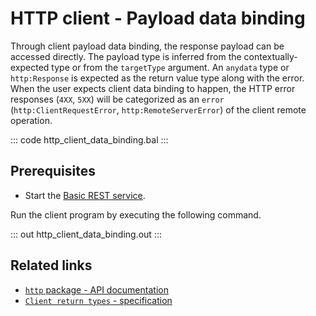 # HTTP client - Payload data binding

Through client payload data binding, the response payload can be accessed directly. The payload type is inferred from the contextually-expected type or from the `targetType` argument. An `anydata` type or `http:Response` is expected as the return value type along with the error. When the user expects client data binding to happen, the HTTP error responses (`4XX`, `5XX`) will be categorized as an `error` (`http:ClientRequestError`, `http:RemoteServerError`) of the client remote operation.

::: code http_client_data_binding.bal :::

## Prerequisites
- Start the [Basic REST service](/learn/by-example/http-basic-rest-service/).

Run the client program by executing the following command.

::: out http_client_data_binding.out :::

## Related links
- [`http` package - API documentation](https://lib.ballerina.io/ballerina/http/latest/)
- [`Client return types` - specification](https://ballerina.io/spec/http/#243-client-action-return-types)
